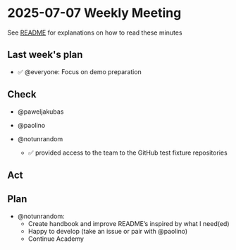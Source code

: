 # 2025-07-07 Weekly Meeting

See [README](README.md) for explanations on how to read these minutes

## Last week's plan

* ✅ @everyone: Focus on demo preparation

## Check

* @paweljakubas

* @paolino

* @notunrandom
  * ✅ provided access to the team to the GitHub test fixture repositories

## Act

## Plan

* @notunrandom:
  * Create handbook and improve README’s inspired by what I need(ed)
  * Happy to develop (take an issue or pair with @paolino)
  * Continue Academy
